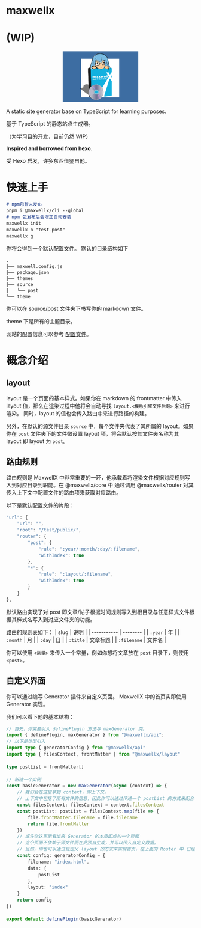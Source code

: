 # maxwellx
# (WIP)
<p align="center">
<img src="./maxwell.png" style="width:40%; height:40%">
</p>

A static site generator base on TypeScript for learning purposes.  

基于 TypeScript 的静态站点生成器。

（为学习目的开发，目前仍然 WIP）

**Inspired and borrowed from hexo.**

受 Hexo 启发，许多东西借鉴自他。

# 快速上手
```markdown
# npm包暂未发布
pnpm i @maxwellx/cli --global
# npm 包发布后会增加自动安装
maxwellx init
maxwellx n "test-post"
maxwellx g
```
你将会得到一个默认配置文件。 默认的目录结构如下

```
.
├── maxwell.config.js
├── package.json
├── themes
├── source
|   └── post
└── theme
```

你可以在 source/post 文件夹下书写你的 markdown 文件。

theme 下是所有的主题目录。

网站的配置信息可以参考 [配置文件](/2022/02/09/config/)。

# 概念介绍

## layout
layout 是一个页面的基本样式。如果你在 markdown 的 frontmatter 中传入 layout 值，那么在渲染过程中他将会自动寻找 `layout.<模版引擎文件后缀>` 来进行渲染。 同时，layout 的值也会传入路由中来进行路径的构建。

另外，在默认的源文件目录 `source` 中，每个文件夹代表了其所属的 layout。如果你在 `post` 文件夹下的文件微设置 layout 项，将会默认按其文件夹名称为其 layout 即 layout 为 `post`。

## 路由规则
路由规则是 MaxwellX 中非常重要的一环，他承载着将渲染文件根据对应规则写入到对应目录到职能。在 @maxwellx/core 中 通过调用 @maxwellx/router 对其传入上下文中配置文件的路由项来获取对应路由。

以下是默认配置文件的片段：
```javascript
"url": {
	"url": "",
	"root": "/test/public/",
	"router": {
		"post": {
			"rule": ":year/:month/:day/:filename",
			"withIndex": true
		},
		"*": {
			"rule": ":layout/:filename",
			"withIndex": true
		}
	}
},	
```

默认路由实现了对 post 即文章/帖子根据时间规则写入到根目录与任意样式文件根据其样式名写入到对应文件夹的功能。

路由的规则表如下：
| slug        | 说明     |
| ----------- | -------- |
| `:year`     | 年       |
| `:month`    | 月       |
| `:day`      | 日       |
| `:title`    | 文章标题 |
| `:filename` | 文件名   |

你可以使用 `<常量>` 来传入一个常量，例如你想将文章放在 `post` 目录下，则使用 `<post>`。

## 自定义界面
你可以通过编写 Generator 插件来自定义页面。 
MaxwellX 中的首页实即使用 Generator 实现。

我们可以看下他的基本结构：

```typescript
// 首先，你需要引入 definePlugin 方法与 maxGenerator 类。
import { definePlugin, maxGenerator } from "@maxwellx/api";
// 以下是类型引入
import type { generatorConfig } from "@maxwellx/api"
import type { filesContext, frontMatter } from "@maxwellx/layout"

type postList = frontMatter[]

// 新建一个实例
const basicGenerator = new maxGenerator(async (context) => {
	// 我们会在这里拿到 context，即上下文。
	// 上下文中包括了所有文件的信息，因此你可以通过传递一个 postList 的方式来配合模版实现首页显示文章。
    const filesContext: filesContext = context.filesContext
    const postList: postList = filesContext.map(file => {
        file.frontMatter.filename = file.filename
        return file.frontMatter
    })
	// 或许你这里能看出来 Generator 的本质即虚构一个页面
	// 这个页面不依赖于源文件而在此独自生成，并可以传入自定义数据。
	// 当然，你也可以通过自定义 layout 的方式来实现首页，在上面的 Router 中 已经说明。
    const config: generatorConfig = {
        filename: "index.html",
        data: {
            postList
        },
        layout: "index"
    }
    return config
})

export default definePlugin(basicGenerator)
```

